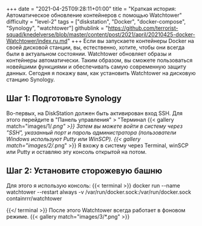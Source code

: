 +++
date = "2021-04-25T09:28:11+01:00"
title = "Краткая история: Автоматическое обновление контейнеров с помощью Watchtower"
difficulty = "level-2"
tags = ["diskstation", "Docker", "docker-compose", "Synology", "watchtower"]
githublink = "https://github.com/terrorist-squad/knedelverse/blob/master/content/post/2021/april/20210425-docker-Watchtower/index.ru.md"
+++
Если вы запускаете контейнеры Docker на своей дисковой станции, вы, естественно, хотите, чтобы они всегда были в актуальном состоянии. Watchtower обновляет образы и контейнеры автоматически. Таким образом, вы сможете пользоваться новейшими функциями и обеспечивать самую современную защиту данных. Сегодня я покажу вам, как установить Watchtower на дисковую станцию Synology.
## Шаг 1: Подготовьте Synology
Во-первых, на DiskStation должен быть активирован вход SSH. Для этого перейдите в "Панель управления" > "Терминал
{{< gallery match="images/1/*.png" >}}
Затем вы можете войти в систему через "SSH", указанный порт и пароль администратора (пользователи Windows используют Putty или WinSCP).
{{< gallery match="images/2/*.png" >}}
Я вхожу в систему через Terminal, winSCP или Putty и оставляю эту консоль открытой на потом.
## Шаг 2: Установите сторожевую башню
Для этого я использую консоль:
{{< terminal >}}
docker run --name watchtower --restart always -v /var/run/docker.sock:/var/run/docker.sock containrrr/watchtower

{{</ terminal >}}
После этого Watchtower всегда работает в фоновом режиме.
{{< gallery match="images/3/*.png" >}}
